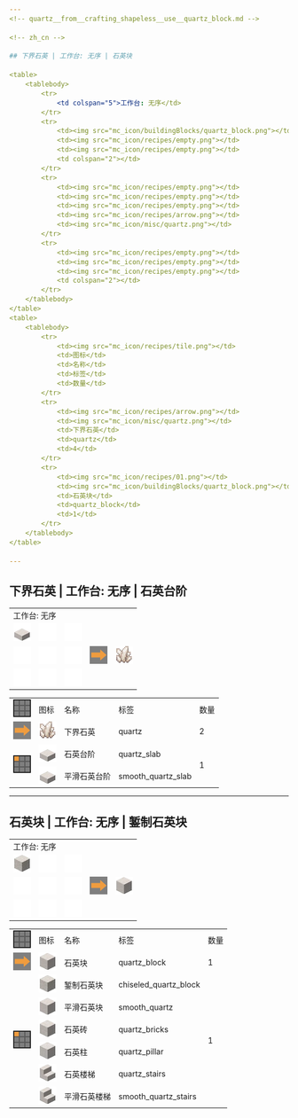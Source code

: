 ```yaml
---
<!-- quartz__from__crafting_shapeless__use__quartz_block.md -->

<!-- zh_cn -->

## 下界石英 | 工作台: 无序 | 石英块

<table>
	<tablebody>
		<tr>
			<td colspan="5">工作台: 无序</td>
		</tr>
		<tr>
			<td><img src="mc_icon/buildingBlocks/quartz_block.png"></td>
			<td><img src="mc_icon/recipes/empty.png"></td>
			<td><img src="mc_icon/recipes/empty.png"></td>
			<td colspan="2"></td>
		</tr>
		<tr>
			<td><img src="mc_icon/recipes/empty.png"></td>
			<td><img src="mc_icon/recipes/empty.png"></td>
			<td><img src="mc_icon/recipes/empty.png"></td>
			<td><img src="mc_icon/recipes/arrow.png"></td>
			<td><img src="mc_icon/misc/quartz.png"></td>
		</tr>
		<tr>
			<td><img src="mc_icon/recipes/empty.png"></td>
			<td><img src="mc_icon/recipes/empty.png"></td>
			<td><img src="mc_icon/recipes/empty.png"></td>
			<td colspan="2"></td>
		</tr>
	</tablebody>
</table>
<table>
	<tablebody>
		<tr>
			<td><img src="mc_icon/recipes/tile.png"></td>
			<td>图标</td>
			<td>名称</td>
			<td>标签</td>
			<td>数量</td>
		</tr>
		<tr>
			<td><img src="mc_icon/recipes/arrow.png"></td>
			<td><img src="mc_icon/misc/quartz.png"></td>
			<td>下界石英</td>
			<td>quartz</td>
			<td>4</td>
		</tr>
		<tr>
			<td><img src="mc_icon/recipes/01.png"></td>
			<td><img src="mc_icon/buildingBlocks/quartz_block.png"></td>
			<td>石英块</td>
			<td>quartz_block</td>
			<td>1</td>
		</tr>
	</tablebody>
</table>

---
```

<!-- quartz__from__crafting_shapeless__use__quartz_slab.md -->

<!-- zh_cn -->

## 下界石英 | 工作台: 无序 | 石英台阶

<table>
	<tablebody>
		<tr>
			<td colspan="5">工作台: 无序</td>
		</tr>
		<tr>
			<td><img src="mc_icon/buildingBlocks/slab/quartz_slab.png"></td>
			<td><img src="mc_icon/recipes/empty.png"></td>
			<td><img src="mc_icon/recipes/empty.png"></td>
			<td colspan="2"></td>
		</tr>
		<tr>
			<td><img src="mc_icon/recipes/empty.png"></td>
			<td><img src="mc_icon/recipes/empty.png"></td>
			<td><img src="mc_icon/recipes/empty.png"></td>
			<td><img src="mc_icon/recipes/arrow.png"></td>
			<td><img src="mc_icon/misc/quartz.png"></td>
		</tr>
		<tr>
			<td><img src="mc_icon/recipes/empty.png"></td>
			<td><img src="mc_icon/recipes/empty.png"></td>
			<td><img src="mc_icon/recipes/empty.png"></td>
			<td colspan="2"></td>
		</tr>
	</tablebody>
</table>
<table>
	<tablebody>
		<tr>
			<td><img src="mc_icon/recipes/tile.png"></td>
			<td>图标</td>
			<td>名称</td>
			<td>标签</td>
			<td>数量</td>
		</tr>
		<tr>
			<td><img src="mc_icon/recipes/arrow.png"></td>
			<td><img src="mc_icon/misc/quartz.png"></td>
			<td>下界石英</td>
			<td>quartz</td>
			<td>2</td>
		</tr>
		<tr>
			<td rowspan="2"><img src="mc_icon/recipes/01.png"></td>
			<td><img src="mc_icon/buildingBlocks/slab/quartz_slab.png"></td>
			<td>石英台阶</td>
			<td>quartz_slab</td>
			<td rowspan="2">1</td>
		</tr>
		<tr>
			<td><img src="mc_icon/buildingBlocks/slab/smooth_quartz_slab.png"></td>
			<td>平滑石英台阶</td>
			<td>smooth_quartz_slab</td>
		</tr>
	</tablebody>
</table>

---
<!-- quartz_block__from__crafting_shapeless__use__chiseled_quartz_block.md -->

<!-- zh_cn -->

## 石英块 | 工作台: 无序 | 錾制石英块

<table>
	<tablebody>
		<tr>
			<td colspan="5">工作台: 无序</td>
		</tr>
		<tr>
			<td><img src="mc_icon/buildingBlocks/chiseled_quartz_block.png"></td>
			<td><img src="mc_icon/recipes/empty.png"></td>
			<td><img src="mc_icon/recipes/empty.png"></td>
			<td colspan="2"></td>
		</tr>
		<tr>
			<td><img src="mc_icon/recipes/empty.png"></td>
			<td><img src="mc_icon/recipes/empty.png"></td>
			<td><img src="mc_icon/recipes/empty.png"></td>
			<td><img src="mc_icon/recipes/arrow.png"></td>
			<td><img src="mc_icon/buildingBlocks/quartz_block.png"></td>
		</tr>
		<tr>
			<td><img src="mc_icon/recipes/empty.png"></td>
			<td><img src="mc_icon/recipes/empty.png"></td>
			<td><img src="mc_icon/recipes/empty.png"></td>
			<td colspan="2"></td>
		</tr>
	</tablebody>
</table>
<table>
	<tablebody>
		<tr>
			<td><img src="mc_icon/recipes/tile.png"></td>
			<td>图标</td>
			<td>名称</td>
			<td>标签</td>
			<td>数量</td>
		</tr>
		<tr>
			<td><img src="mc_icon/recipes/arrow.png"></td>
			<td><img src="mc_icon/buildingBlocks/quartz_block.png"></td>
			<td>石英块</td>
			<td>quartz_block</td>
			<td>1</td>
		</tr>
		<tr>
			<td rowspan="6"><img src="mc_icon/recipes/01.png"></td>
			<td><img src="mc_icon/buildingBlocks/chiseled_quartz_block.png"></td>
			<td>錾制石英块</td>
			<td>chiseled_quartz_block</td>
			<td rowspan="6">1</td>
		</tr>
		<tr>
			<td><img src="mc_icon/buildingBlocks/smooth_quartz.png"></td>
			<td>平滑石英块</td>
			<td>smooth_quartz</td>
		</tr>
		<tr>
			<td><img src="mc_icon/buildingBlocks/quartz_bricks.png"></td>
			<td>石英砖</td>
			<td>quartz_bricks</td>
		</tr>
		<tr>
			<td><img src="mc_icon/buildingBlocks/quartz_pillar.png"></td>
			<td>石英柱</td>
			<td>quartz_pillar</td>
		</tr>
		<tr>
			<td><img src="mc_icon/buildingBlocks/stairs/quartz_stairs.png"></td>
			<td>石英楼梯</td>
			<td>quartz_stairs</td>
		</tr>
		<tr>
			<td><img src="mc_icon/buildingBlocks/stairs/smooth_quartz_stairs.png"></td>
			<td>平滑石英楼梯</td>
			<td>smooth_quartz_stairs</td>
		</tr>
	</tablebody>
</table>

